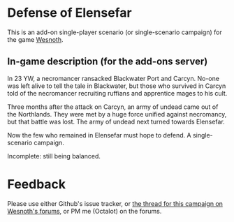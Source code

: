 Defense of Elensefar
====================

This is an add-on single-player scenario (or single-scenario campaign) for the game [Wesnoth](https://www.wesnoth.org/).

In-game description (for the add-ons server)
--------------------------------------------

In 23 YW, a necromancer ransacked Blackwater Port and Carcyn. No-one was left alive to tell the tale in Blackwater, but those who survived in Carcyn told of the necromancer recruiting ruffians and apprentice mages to his cult.

Three months after the attack on Carcyn, an army of undead came out of the Northlands. They were met by a huge force unified against necromancy, but that battle was lost. The army of undead next turned towards Elensefar.

Now the few who remained in Elensefar must hope to defend. A single-scenario campaign.

Incomplete: still being balanced.

Feedback
========

Please use either Github's issue tracker, or [the thread for this campaign on Wesnoth's forums](https://r.wesnoth.org/t49617), or PM me (Octalot) on the forums.
